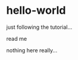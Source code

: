 # hello-world
just following the tutorial...
<!DOCTYPE html>
  <head>
  read me
  </head>
  <body>
  <p>nothing here really...</p>
  </body>
